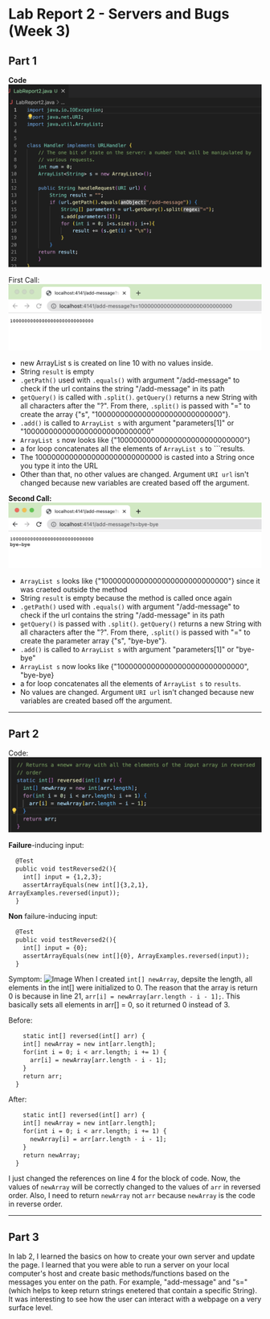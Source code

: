 # **Lab Report 2 - Servers and Bugs (Week 3)** #


## Part 1 ##

**Code**
![Image](LabImages2/code.png)

First Call:
![Image](LabImages2/ex1.png)
- new ArrayList<String> s is created on line 10 with no values inside. 
- String ```result``` is empty 
- ```.getPath()``` used with ```.equals()``` with argument "/add-message" to check if the url contains the string "/add-message" in its path
- ```getQuery()``` is called with ```.split()```. ```getQuery()``` returns a new String with all characters after the "?". From
  there, ```.split()``` is passed with "=" to create the array {"s", "10000000000000000000000000000"}.
- ```.add()``` is called to ```ArrayList s``` with argument "parameters[1]" or "10000000000000000000000000000" 
- ```ArrayList s``` now looks like {"10000000000000000000000000000"}
- a for loop concatenates all the elements of ```ArrayList s``` to ```results. 
- The 10000000000000000000000000000 is casted into a String once you type it into the URL 
- Other than that, no other values are changed. Argument ```URI url``` isn't changed because new variables are created based off the argument. 


  
  
**Second Call:**
![Image](LabImages2/ex2.png)
- ```ArrayList s``` looks like {"10000000000000000000000000000"} since it was craeted outside the method
- String ```result``` is empty because the method is called once again 
- ```.getPath()``` used with ```.equals()``` with argument "/add-message" to check if the url contains the string "/add-message" in its path
- ```getQuery()``` is passed with ```.split()```. ```getQuery()``` returns a new String with all characters after the "?". From
  there, ```.split()``` is passed with "=" to create the parameter array {"s", "bye-bye"}.
- ```.add()``` is called to ```ArrayList s``` with argument "parameters[1]" or "bye-bye" 
- ```ArrayList s``` now looks like {"10000000000000000000000000000", "bye-bye}
- a for loop concatenates all the elements of ```ArrayList s``` to ```results```. 
- No values are changed. Argument ```URI url``` isn't changed because new variables are created based off the argument. 
  
--- 
## Part 2 ##
  
Code: 
![Image](LabImages2/buggedCode.png)
  
**Failure**-inducing input:
```
  @Test
  public void testReversed2(){
    int[] input = {1,2,3};
    assertArrayEquals(new int[]{3,2,1}, ArrayExamples.reversed(input));
  }
```
  
  
**Non** failure-inducing input:
  
```
  @Test
  public void testReversed2(){
    int[] input = {0};
    assertArrayEquals(new int[]{0}, ArrayExamples.reversed(input));
  }
```
  
Symptom: 
![Image](LabImages2/symptoms.png)
When I created ```int[] newArray```, depsite the length, all elements in the int[] were initialized to 0. The reason that the array is return 0 is because in line 21, ```arr[i] = newArray[arr.length - i - 1];```. This basically sets all elements in arr[] = 0, so it returned 0 instead of 3. 
  
Before: 
```
    static int[] reversed(int[] arr) {
    int[] newArray = new int[arr.length];
    for(int i = 0; i < arr.length; i += 1) {
      arr[i] = newArray[arr.length - i - 1];
    }
    return arr;
  }
```
After: 
```
    static int[] reversed(int[] arr) {
    int[] newArray = new int[arr.length];
    for(int i = 0; i < arr.length; i += 1) {
      newArray[i] = arr[arr.length - i - 1];
    }
    return newArray;
  }
```
  
I just changed the references on line 4 for the block of code. Now, the values of ```newArray``` will be correctly changed to the values of ```arr``` in reversed order. Also, I need to return ```newArray``` not ```arr``` because ```newArray``` is the code in reverse order. 
  
 --- 
  
  ## Part 3 ##
  
  In lab 2, I learned the basics on how to create your own server and update the page. I learned that you were able to run a server on your local computer's host and create basic methods/functions based on the messages you enter on the path. For example, "add-message" and "s=<String>" (which helps to keep return strings enetered that contain a specific String). It was interesting to see how the user can interact with a webpage on a very surface level. 

  

  
  
  
